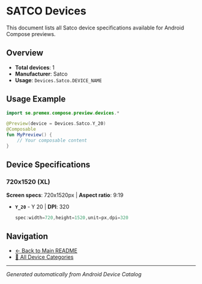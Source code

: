 # SATCO Devices

This document lists all Satco device specifications available for Android Compose previews.

## Overview

- **Total devices**: 1
- **Manufacturer**: Satco
- **Usage**: `Devices.Satco.DEVICE_NAME`

## Usage Example

```kotlin
import se.premex.compose.preview.devices.*

@Preview(device = Devices.Satco.Y_20)
@Composable
fun MyPreview() {
    // Your composable content
}
```

## Device Specifications

### 720x1520 (XL)

**Screen specs**: 720x1520px | **Aspect ratio**: 9:19

- **`Y_20`** - Y 20 | **DPI**: 320
  ```kotlin
  spec:width=720,height=1520,unit=px,dpi=320
  ```

## Navigation

- [← Back to Main README](../../README.md)
- [📱 All Device Categories](../README.md)

---
*Generated automatically from Android Device Catalog*

